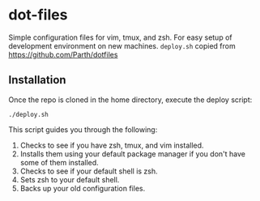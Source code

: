 # dot-files
Simple configuration files for vim, tmux, and zsh. For easy setup of development environment on new machines.
`deploy.sh` copied from https://github.com/Parth/dotfiles

## Installation

Once the repo is cloned in the home directory, execute the deploy script:
```
./deploy.sh
```

This script guides you through the following:

1. Checks to see if you have zsh, tmux, and vim installed. 
2. Installs them using your default package manager if you don't have some of them installed.
3. Checks to see if your default shell is zsh.
4. Sets zsh to your default shell.
5. Backs up your old configuration files.
